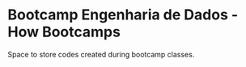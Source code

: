 # Bootcamp Engenharia de Dados - How Bootcamps

Space to store codes created during bootcamp classes.

